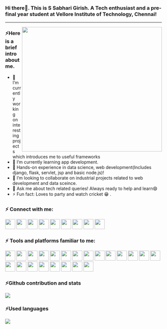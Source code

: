 ### Hi there👋. This is S Sabhari Girish. A Tech enthusiast and a pre-final year student at Vellore Institute of Technology, Chennai!

<hr>

<img align="right" width="450" height="400" src="https://i.pinimg.com/originals/16/fe/7e/16fe7e7fb6eebb3087b6dc418748ee56.gif">

### :zap:Here is a brief intro about me.
- 🔭 I’m currently working on interesting projects which introduces me to useful frameworks
- 🌱 I’m currently learning app development. 
- :robot: Hands-on experience in data science, web development(Includes django, flask, servlet, jsp and basic node.js)!
- 👯 I’m looking to collaborate on industrial projects related to web development and data sceince.
- 💬 Ask me about tech related queries! Always ready to help and learn😄
- ⚡ Fun fact: Loves to party and watch cricket :grin: .

### :zap: Connect with me:
[<img width=32 height=32 src="https://simpleicons.org/icons/instagram.svg">](https://www.instagram.com/girish__4)
[<img width=32 height=32 src="https://simpleicons.org/icons/facebook.svg">](https://www.facebook.com/sabhari.girish.1/)
[<img width=32 height=32 src="https://simpleicons.org/icons/linkedin.svg">](https://www.linkedin.com/in/sabhari-girish/)
[<img width=32 height=32 src="https://simpleicons.org/icons/github.svg">](https://www.github.com/girish004)
[<img width=32 height=32 src="https://simpleicons.org/icons/twitter.svg">](https://twitter.com/sabharigirish04)
[<img width=32 height=32 src="https://simpleicons.org/icons/gmail.svg">](mailto:sabharigirish004@gmail.com)
[<img width=32 height=32 src="https://simpleicons.org/icons/codechef.svg">](https://www.codechef.com/users/girish004)
[<img width=32 height=32 src="https://simpleicons.org/icons/leetcode.svg">](https://leetcode.com/girish004/)
[<img width=32 height=32 src="https://simpleicons.org/icons/hackerrank.svg">](https://www.hackerrank.com/girish004)

### :zap: Tools and platforms familiar to me:
<img width=32 height=32 src="https://simpleicons.org/icons/visualstudiocode.svg"> <img width=32 height=32 src="https://simpleicons.org/icons/c.svg"> <img width=32 height=32 src="https://simpleicons.org/icons/cplusplus.svg"> <img width=32 height=32 src="https://simpleicons.org/icons/python.svg"> <img width=32 height=32 src="https://simpleicons.org/icons/java.svg"> <img width=32 height=32 src="https://simpleicons.org/icons/html5.svg"> <img width=32 height=32 src="https://simpleicons.org/icons/css3.svg"> <img width=32 height=32 src="https://simpleicons.org/icons/javascript.svg"> <img width=32 height=32 src="https://simpleicons.org/icons/npm.svg"> <img width=32 height=32 src="https://simpleicons.org/icons/pycharm.svg"> <img width=32 height=32 src="https://simpleicons.org/icons/kalilinux.svg"> <img width=32 height=32 src="https://simpleicons.org/icons/linux.svg"> <img width=32 height=32 src="https://simpleicons.org/icons/kaggle.svg"> <img width=32 height=32 src="https://simpleicons.org/icons/leetcode.svg"> <img width=32 height=32 src="https://simpleicons.org/icons/codechef.svg"> <img width=32 height=32 src="https://simpleicons.org/icons/hackerrank.svg"> <img width=32 height=32 src="https://simpleicons.org/icons/xampp.svg"> <img width=32 height=32 src="https://simpleicons.org/icons/mysql.svg"> <img width=32 height=32 src="https://simpleicons.org/icons/nodedotjs.svg"> <img width=32 height=32 src="https://simpleicons.org/icons/django.svg"> <img width=32 height=32 src="https://simpleicons.org/icons/flask.svg"> <img width=32 height=32 src="https://simpleicons.org/icons/eclipseide.svg">


### :zap:Github contribution and stats
<img src="https://github-readme-stats-iota-tan.vercel.app/api?username=girish004&show_icons=true&theme=radical" >

### :zap:Used languages
<img src="https://github-readme-stats-iota-tan.vercel.app/api/top-langs/?username=girish004&layout=compact">


